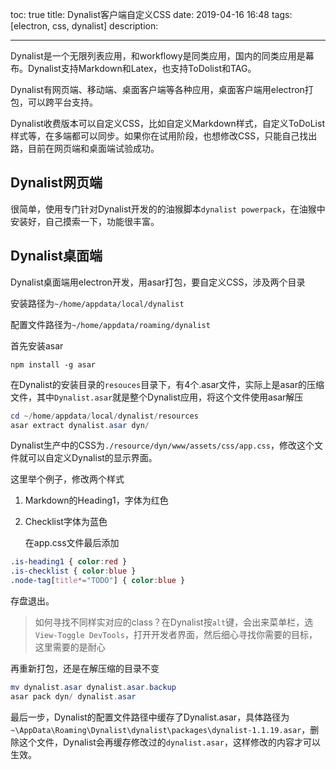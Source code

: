 toc: true
title: Dynalist客户端自定义CSS
date: 2019-04-16 16:48
tags: [electron, css, dynalist]
description: 

------


Dynalist是一个无限列表应用，和workflowy是同类应用，国内的同类应用是幕布。Dynalist支持Markdown和Latex，也支持ToDolist和TAG。

Dynalist有网页端、移动端、桌面客户端等各种应用，桌面客户端用electron打包，可以跨平台支持。

Dynalist收费版本可以自定义CSS，比如自定义Markdown样式，自定义ToDoList样式等，在多端都可以同步。如果你在试用阶段，也想修改CSS，只能自己找出路，目前在网页端和桌面端试验成功。

<!--more-->

## Dynalist网页端

很简单，使用专门针对Dynalist开发的的油猴脚本`dynalist powerpack`，在油猴中安装好，自己摸索一下，功能很丰富。

## Dynalist桌面端

Dynalist桌面端用electron开发，用asar打包，要自定义CSS，涉及两个目录

安装路径为`~/home/appdata/local/dynalist`

配置文件路径为`~/home/appdata/roaming/dynalist`

首先安装asar

```
npm install -g asar
```

在Dynalist的安装目录的`resouces`目录下，有4个.asar文件，实际上是asar的压缩文件，其中`Dynalist.asar`就是整个Dynalist应用，将这个文件使用asar解压

```powershell
cd ~/home/appdata/local/dynalist/resources
asar extract dynalist.asar dyn/
```

Dynalist生产中的CSS为`./resource/dyn/www/assets/css/app.css`，修改这个文件就可以自定义Dynalist的显示界面。

这里举个例子，修改两个样式

1. Markdown的Heading1，字体为红色

2. Checklist字体为蓝色

   在app.css文件最后添加

```css
.is-heading1 { color:red }
.is-checklist { color:blue }
.node-tag[title*="TODO"] { color:blue }
```

存盘退出。

> 如何寻找不同样实对应的class？在Dynalist按`alt`键，会出来菜单栏，选`View-Toggle DevTools`，打开开发者界面，然后细心寻找你需要的目标，这里需要的是耐心

再重新打包，还是在解压缩的目录不变

```powershell
mv dynalist.asar dynalist.asar.backup
asar pack dyn/ dynalist.asar
```

最后一步，Dynalist的配置文件路径中缓存了Dynalist.asar，具体路径为`~\AppData\Roaming\Dynalist\dynalist\packages\dynalist-1.1.19.asar`，删除这个文件，Dynalist会再缓存修改过的`dynalist.asar`，这样修改的内容才可以生效。

